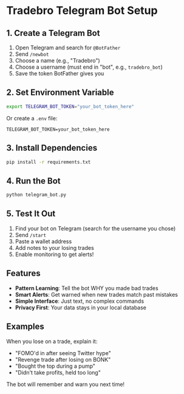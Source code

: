 # Tradebro Telegram Bot Setup

## 1. Create a Telegram Bot

1. Open Telegram and search for `@BotFather`
2. Send `/newbot` 
3. Choose a name (e.g., "Tradebro")
4. Choose a username (must end in "bot", e.g., `tradebro_bot`)
5. Save the token BotFather gives you

## 2. Set Environment Variable

```bash
export TELEGRAM_BOT_TOKEN="your_bot_token_here"
```

Or create a `.env` file:
```
TELEGRAM_BOT_TOKEN=your_bot_token_here
```

## 3. Install Dependencies

```bash
pip install -r requirements.txt
```

## 4. Run the Bot

```bash
python telegram_bot.py
```

## 5. Test It Out

1. Find your bot on Telegram (search for the username you chose)
2. Send `/start`
3. Paste a wallet address
4. Add notes to your losing trades
5. Enable monitoring to get alerts!

## Features

- **Pattern Learning**: Tell the bot WHY you made bad trades
- **Smart Alerts**: Get warned when new trades match past mistakes
- **Simple Interface**: Just text, no complex commands
- **Privacy First**: Your data stays in your local database

## Examples

When you lose on a trade, explain it:
- "FOMO'd in after seeing Twitter hype"
- "Revenge trade after losing on BONK"
- "Bought the top during a pump"
- "Didn't take profits, held too long"

The bot will remember and warn you next time! 